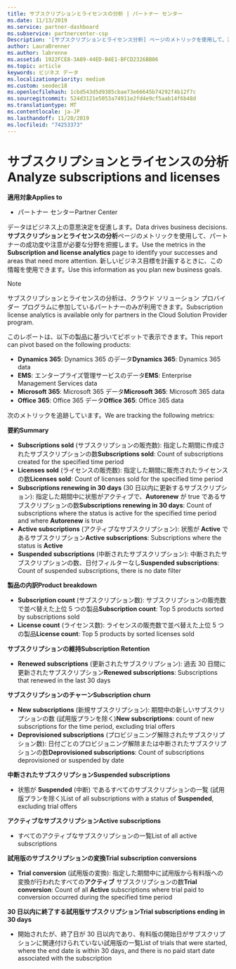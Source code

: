 ```yaml
---
title: サブスクリプションとライセンスの分析 | パートナー センター
ms.date: 11/13/2019
ms.service: partner-dashboard
ms.subservice: partnercenter-csp
Description: '[サブスクリプションとライセンス分析] ページのメトリックを使用して、注意が必要な成功と領域を特定する方法について説明します。'
author: LauraBrenner
ms.author: labrenne
ms.assetid: 1922FCE8-3A89-44ED-B4E1-BFCD2326BB06
ms.topic: article
keywords: ビジネス データ
ms.localizationpriority: medium
ms.custom: seodec18
ms.openlocfilehash: 1cbd543d5d9385cbae73e66645b74292f4b12f7c
ms.sourcegitcommit: 524d3121e5053a74911e2fd4e9cf5aab14f6b48d
ms.translationtype: MT
ms.contentlocale: ja-JP
ms.lasthandoff: 11/20/2019
ms.locfileid: "74253373"
---
```

# <a name="analyze-subscriptions-and-licenses"></a><span data-ttu-id="38df7-104">サブスクリプションとライセンスの分析</span><span class="sxs-lookup"><span data-stu-id="38df7-104">Analyze subscriptions and licenses</span></span> 

<span data-ttu-id="38df7-105">**適用対象**</span><span class="sxs-lookup"><span data-stu-id="38df7-105">**Applies to**</span></span>

- <span data-ttu-id="38df7-106">パートナー センター</span><span class="sxs-lookup"><span data-stu-id="38df7-106">Partner Center</span></span>

<span data-ttu-id="38df7-107">データはビジネス上の意思決定を促進します。</span><span class="sxs-lookup"><span data-stu-id="38df7-107">Data drives business decisions.</span></span> <span data-ttu-id="38df7-108">**サブスクリプションとライセンスの分析**ページのメトリックを使用して、パートナーの成功度や注意が必要な分野を把握します。</span><span class="sxs-lookup"><span data-stu-id="38df7-108">Use the metrics in the **Subscription and license analytics** page to identify your successes and areas that need more attention.</span></span> <span data-ttu-id="38df7-109">新しいビジネス目標を計画するときに、この情報を使用できます。</span><span class="sxs-lookup"><span data-stu-id="38df7-109">Use this information as you plan new business goals.</span></span>

> [!NOTE]
> <span data-ttu-id="38df7-110">サブスクリプションとライセンスの分析は、クラウド ソリューション プロバイダー プログラムに参加しているパートナーのみが利用できます。</span><span class="sxs-lookup"><span data-stu-id="38df7-110">Subscription license analytics is available only for partners in the Cloud Solution Provider program.</span></span>


<span data-ttu-id="38df7-111">このレポートは、以下の製品に基づいてピボットで表示できます。</span><span class="sxs-lookup"><span data-stu-id="38df7-111">This report can pivot based on the following products:</span></span>

 - <span data-ttu-id="38df7-112">**Dynamics 365**: Dynamics 365 のデータ</span><span class="sxs-lookup"><span data-stu-id="38df7-112">**Dynamics 365**: Dynamics 365 data</span></span>  
 - <span data-ttu-id="38df7-113">**EMS**: エンタープライズ管理サービスのデータ</span><span class="sxs-lookup"><span data-stu-id="38df7-113">**EMS**: Enterprise Management Services data</span></span>  
 - <span data-ttu-id="38df7-114">**Microsoft 365**: Microsoft 365 データ</span><span class="sxs-lookup"><span data-stu-id="38df7-114">**Microsoft 365**: Microsoft 365 data</span></span>  
 - <span data-ttu-id="38df7-115">**Office 365**: Office 365 データ</span><span class="sxs-lookup"><span data-stu-id="38df7-115">**Office 365**: Office 365 data</span></span>  


<span data-ttu-id="38df7-116">次のメトリックを追跡しています。</span><span class="sxs-lookup"><span data-stu-id="38df7-116">We are tracking the following metrics:</span></span>

<span data-ttu-id="38df7-117">**要約**</span><span class="sxs-lookup"><span data-stu-id="38df7-117">**Summary**</span></span>  
 - <span data-ttu-id="38df7-118">**Subscriptions sold** (サブスクリプションの販売数): 指定した期間に作成されたサブスクリプションの数</span><span class="sxs-lookup"><span data-stu-id="38df7-118">**Subscriptions sold**: Count of subscriptions created for the specified time period</span></span>  
 - <span data-ttu-id="38df7-119">**Licenses sold** (ライセンスの販売数): 指定した期間に販売されたライセンスの数</span><span class="sxs-lookup"><span data-stu-id="38df7-119">**Licenses sold**: Count of licenses sold for the specified time period</span></span>   
 - <span data-ttu-id="38df7-120">**Subscriptions renewing in 30 days** (30 日以内に更新するサブスクリプション): 指定した期間中に状態がアクティブで、**Autorenew** が true であるサブスクリプションの数</span><span class="sxs-lookup"><span data-stu-id="38df7-120">**Subscriptions renewing in 30 days**: Count of subscriptions where the status is active for the specified time period and where **Autorenew** is true</span></span>
 - <span data-ttu-id="38df7-121">**Active subscriptions** (アクティブなサブスクリプション): 状態が **Active** であるサブスクリプション</span><span class="sxs-lookup"><span data-stu-id="38df7-121">**Active subscriptions**: Subscriptions where the status is **Active**</span></span>  
 - <span data-ttu-id="38df7-122">**Suspended subscriptions** (中断されたサブスクリプション): 中断されたサブスクリプションの数、日付フィルターなし</span><span class="sxs-lookup"><span data-stu-id="38df7-122">**Suspended subscriptions**: Count of suspended subscriptions, there is no date filter</span></span>  

<span data-ttu-id="38df7-123">**製品の内訳**</span><span class="sxs-lookup"><span data-stu-id="38df7-123">**Product breakdown**</span></span>  
 - <span data-ttu-id="38df7-124">**Subscription count** (サブスクリプション数): サブスクリプションの販売数で並べ替えた上位 5 つの製品</span><span class="sxs-lookup"><span data-stu-id="38df7-124">**Subscription count**: Top 5 products sorted by subscriptions sold</span></span>  
 - <span data-ttu-id="38df7-125">**License count** (ライセンス数): ライセンスの販売数で並べ替えた上位 5 つの製品</span><span class="sxs-lookup"><span data-stu-id="38df7-125">**License count**: Top 5 products by sorted licenses sold</span></span>

<span data-ttu-id="38df7-126">**サブスクリプションの維持**</span><span class="sxs-lookup"><span data-stu-id="38df7-126">**Subscription Retention**</span></span>
 - <span data-ttu-id="38df7-127">**Renewed subscriptions** (更新されたサブスクリプション): 過去 30 日間に更新されたサブスクリプション</span><span class="sxs-lookup"><span data-stu-id="38df7-127">**Renewed subscriptions**: Subscriptions that renewed in the last 30 days</span></span>  

<span data-ttu-id="38df7-128">**サブスクリプションのチャーン**</span><span class="sxs-lookup"><span data-stu-id="38df7-128">**Subscription churn**</span></span>  
 - <span data-ttu-id="38df7-129">**New subscriptions** (新規サブスクリプション): 期間中の新しいサブスクリプションの数 (試用版プランを除く)</span><span class="sxs-lookup"><span data-stu-id="38df7-129">**New subscriptions**: count of new subscriptions for the time period, excluding trial offers</span></span>  
 - <span data-ttu-id="38df7-130">**Deprovisioned subscriptions** (プロビジョニング解除されたサブスクリプション数): 日付ごとのプロビジョニング解除または中断されたサブスクリプションの数</span><span class="sxs-lookup"><span data-stu-id="38df7-130">**Deprovisioned subscriptions**: Count of subscriptions deprovisioned or suspended by date</span></span>  

<span data-ttu-id="38df7-131">**中断されたサブスクリプション**</span><span class="sxs-lookup"><span data-stu-id="38df7-131">**Suspended subscriptions**</span></span>  
 - <span data-ttu-id="38df7-132">状態が **Suspended** (中断) であるすべてのサブスクリプションの一覧 (試用版プランを除く)</span><span class="sxs-lookup"><span data-stu-id="38df7-132">List of all subscriptions with a status of **Suspended**, excluding trial offers</span></span>  
  
<span data-ttu-id="38df7-133">**アクティブなサブスクリプション**</span><span class="sxs-lookup"><span data-stu-id="38df7-133">**Active subscriptions**</span></span>
 - <span data-ttu-id="38df7-134">すべてのアクティブなサブスクリプションの一覧</span><span class="sxs-lookup"><span data-stu-id="38df7-134">List of all active subscriptions</span></span>  

<span data-ttu-id="38df7-135">**試用版のサブスクリプションの変換**</span><span class="sxs-lookup"><span data-stu-id="38df7-135">**Trial subscription conversions**</span></span>  
 - <span data-ttu-id="38df7-136">**Trial conversion** (試用版の変換): 指定した期間中に試用版から有料版への変換が行われたすべての**アクティブ** サブスクリプションの数</span><span class="sxs-lookup"><span data-stu-id="38df7-136">**Trial conversion**: Count of all **Active** subscriptions where trial paid to conversion occurred during the specified time period</span></span>  

<span data-ttu-id="38df7-137">**30 日以内に終了する試用版サブスクリプション**</span><span class="sxs-lookup"><span data-stu-id="38df7-137">**Trial subscriptions ending in 30 days**</span></span>  
 - <span data-ttu-id="38df7-138">開始されたが、終了日が 30 日以内であり、有料版の開始日がサブスクリプションに関連付けられていない試用版の一覧</span><span class="sxs-lookup"><span data-stu-id="38df7-138">List of trials that were started, where the end date is within 30 days, and there is no paid start date associated with the subscription</span></span>  

  